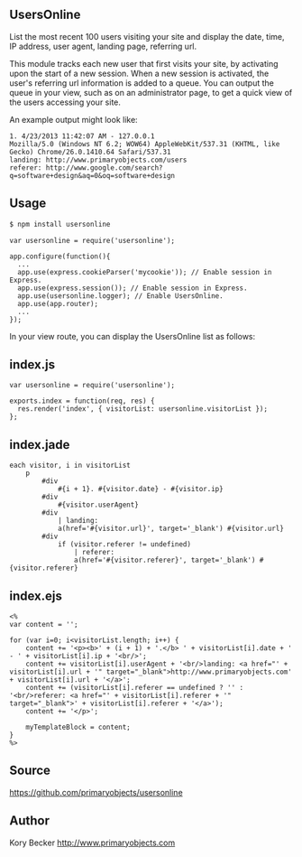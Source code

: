 ﻿UsersOnline
--------

List the most recent 100 users visiting your site and display the date, time, IP address, user agent, landing page, referring url.

This module tracks each new user that first visits your site, by activating upon the start of a new session. When a new session is activated, the user's referring url information is added to a queue. You can output the queue in your view, such as on an administrator page, to get a quick view of the users accessing your site.

An example output might look like:
```
1. 4/23/2013 11:42:07 AM - 127.0.0.1
Mozilla/5.0 (Windows NT 6.2; WOW64) AppleWebKit/537.31 (KHTML, like Gecko) Chrome/26.0.1410.64 Safari/537.31
landing: http://www.primaryobjects.com/users
referer: http://www.google.com/search?q=software+design&aq=0&oq=software+design
```

## Usage
```bash
$ npm install usersonline
```

```
var usersonline = require('usersonline');

app.configure(function(){
  ...    
  app.use(express.cookieParser('mycookie')); // Enable session in Express.
  app.use(express.session()); // Enable session in Express.
  app.use(usersonline.logger); // Enable UsersOnline.  
  app.use(app.router);  
  ...
});
```

In your view route, you can display the UsersOnline list as follows:

## index.js
```
var usersonline = require('usersonline');

exports.index = function(req, res) {
  res.render('index', { visitorList: usersonline.visitorList });
};
```

## index.jade
```
each visitor, i in visitorList
	p
		#div
			#{i + 1}. #{visitor.date} - #{visitor.ip}
		#div
			#{visitor.userAgent}
		#div
			| landing:
			a(href='#{visitor.url}', target='_blank') #{visitor.url}
		#div
			if (visitor.referer != undefined)
				| referer:
				a(href='#{visitor.referer}', target='_blank') #{visitor.referer}						
```

## index.ejs
```
<%
var content = '';

for (var i=0; i<visitorList.length; i++) {
	content += '<p><b>' + (i + 1) + '.</b> ' + visitorList[i].date + ' - ' + visitorList[i].ip + '<br/>';
	content += visitorList[i].userAgent + '<br/>landing: <a href="' + visitorList[i].url + '" target="_blank">http://www.primaryobjects.com' + visitorList[i].url + '</a>';
	content += (visitorList[i].referer == undefined ? '' : '<br/>referer: <a href="' + visitorList[i].referer + '" target="_blank">' + visitorList[i].referer + '</a>');
	content += '</p>';
	
	myTemplateBlock = content;
}
%>
```

## Source

https://github.com/primaryobjects/usersonline

## Author

Kory Becker
http://www.primaryobjects.com
